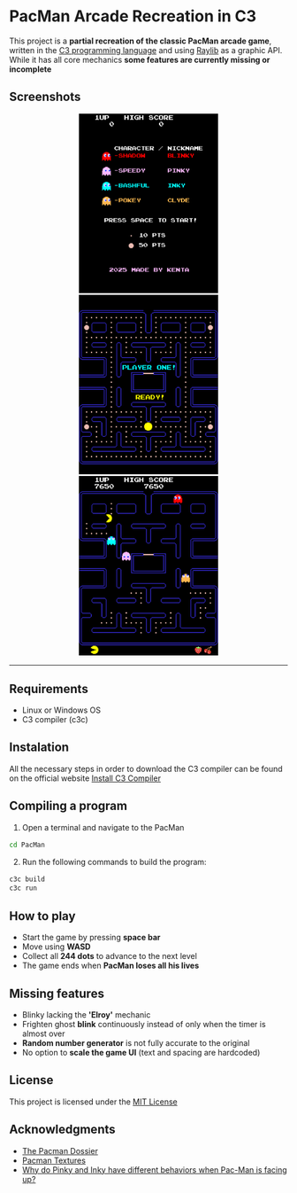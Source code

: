 # PacMan Arcade Recreation in C3
This project is a **partial recreation of the classic PacMan arcade game**, written in the [C3 programming language](https://c3-lang.org/) and using [Raylib](https://www.raylib.com/) as a graphic API. While it has all core mechanics **some features are currently missing or incomplete**
## Screenshots
<p align="center">
  <img src="assets/screen_shots/title_screen.png" width="50%" height="50%" alt="Title Screen">
  <img src="assets/screen_shots/start_level.png" width="50%" height="50%" alt="Start Level">
  <img src="assets/screen_shots/gameplay.png" width="50%" height="50%" alt="Gameplay">
</p>

---
## Requirements
- Linux or Windows OS
- C3 compiler (c3c)
## Instalation
All the necessary steps in order to download the C3 compiler can be found on the official website [Install C3 Compiler](https://c3-lang.org/getting-started/prebuilt-binaries/)
## Compiling a program
1. Open a terminal and navigate to the PacMan
```bash
cd PacMan
```
2. Run the following commands to build the program:
```bash
c3c build
c3c run
```
## How to play
- Start the game by pressing **space bar**
- Move using **WASD**
- Collect all **244 dots** to advance to the next level
- The game ends when **PacMan loses all his lives**
## Missing features
- Blinky lacking the **'Elroy'** mechanic
- Frighten ghost **blink** continuously instead of only when the timer is almost over
- **Random number generator** is not fully accurate to the original
- No option to **scale the game UI** (text and spacing are hardcoded)
## License
This project is licensed under the [MIT License](LICENSE.md)
## Acknowledgments
+ [The Pacman Dossier](https://pacman.holenet.info/#LvlSpecs)
+ [Pacman Textures](https://www.spriters-resource.com/arcade/pacman/)
+ [Why do Pinky and Inky have different behaviors when Pac-Man is facing up?](http://donhodges.com/pacman_pinky_explanation.htm)
